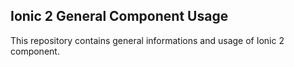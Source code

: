 
## Ionic 2 General Component Usage 

This repository contains general informations and usage of Ionic 2 component.

